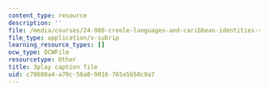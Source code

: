 ```yaml
---
content_type: resource
description: ''
file: /media/courses/24-908-creole-languages-and-caribbean-identities-spring-2017/c70608a4a70c56a89016765a5b50c9a7_3WrHSdaC9-A.vtt
file_type: application/x-subrip
learning_resource_types: []
ocw_type: OCWFile
resourcetype: Other
title: 3play caption file
uid: c70608a4-a70c-56a8-9016-765a5b50c9a7
---
```


